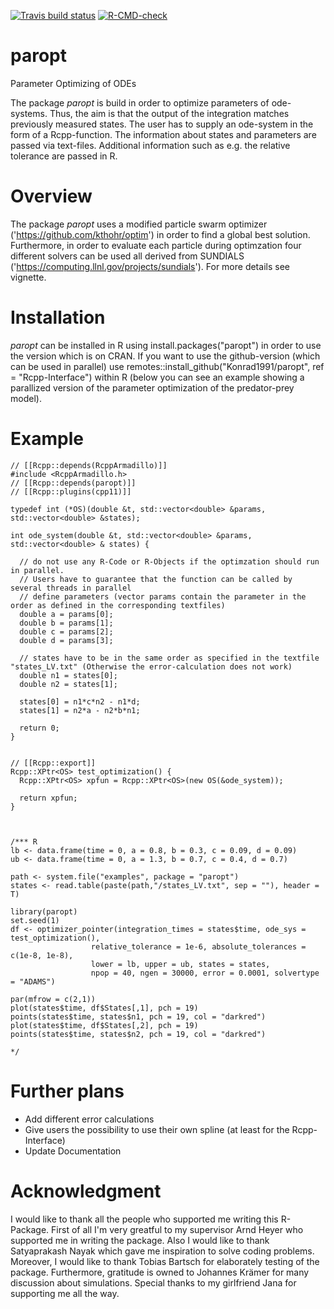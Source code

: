 <!-- badges: start -->
[![Travis build status](https://travis-ci.com/Konrad1991/paropt.svg?branch=Rcpp-Interface)](https://travis-ci.com/Konrad1991/paropt)
[![R-CMD-check](https://github.com/Konrad1991/paropt/workflows/R-CMD-check/badge.svg)](https://github.com/Konrad1991/paropt/actions)
<!-- badges: end -->

# paropt

Parameter Optimizing of ODEs

The package *paropt* is build in order to optimize parameters of ode-systems. Thus, the aim is that the output of the integration matches previously measured states. The user has to supply an ode-system in the form of a Rcpp-function. The information about states and parameters are passed via text-files. Additional information such as e.g. the relative tolerance are passed in R.

# Overview

The package *paropt* uses a modified particle swarm optimizer ('https://github.com/kthohr/optim') in order to find a global best solution. Furthermore, in order to evaluate each particle during optimzation four different solvers can be used all derived from SUNDIALS ('https://computing.llnl.gov/projects/sundials'). For more details see vignette. 

# Installation

*paropt* can be installed in R using install.packages("paropt") in order to use the version which is on CRAN. If you want to use the github-version (which can be used in parallel) use 
remotes::install_github("Konrad1991/paropt", ref = "Rcpp-Interface") within R (below you can see an example showing a parallized version of the parameter optimization of the predator-prey model). 

# Example

```Rcpp
// [[Rcpp::depends(RcppArmadillo)]]
#include <RcppArmadillo.h>
// [[Rcpp::depends(paropt)]]
// [[Rcpp::plugins(cpp11)]]

typedef int (*OS)(double &t, std::vector<double> &params, std::vector<double> &states);

int ode_system(double &t, std::vector<double> &params, std::vector<double> & states) {
  
  // do not use any R-Code or R-Objects if the optimzation should run in parallel.
  // Users have to guarantee that the function can be called by several threads in parallel
  // define parameters (vector params contain the parameter in the order as defined in the corresponding textfiles)
  double a = params[0];
  double b = params[1];
  double c = params[2];
  double d = params[3];
  
  // states have to be in the same order as specified in the textfile "states_LV.txt" (Otherwise the error-calculation does not work) 
  double n1 = states[0];
  double n2 = states[1];
  
  states[0] = n1*c*n2 - n1*d;
  states[1] = n2*a - n2*b*n1;
  
  return 0;
}


// [[Rcpp::export]]
Rcpp::XPtr<OS> test_optimization() {
  Rcpp::XPtr<OS> xpfun = Rcpp::XPtr<OS>(new OS(&ode_system));
  
  return xpfun;
}



/*** R
lb <- data.frame(time = 0, a = 0.8, b = 0.3, c = 0.09, d = 0.09)
ub <- data.frame(time = 0, a = 1.3, b = 0.7, c = 0.4, d = 0.7)

path <- system.file("examples", package = "paropt")
states <- read.table(paste(path,"/states_LV.txt", sep = ""), header = T)

library(paropt)
set.seed(1)
df <- optimizer_pointer(integration_times = states$time, ode_sys = test_optimization(),
                  relative_tolerance = 1e-6, absolute_tolerances = c(1e-8, 1e-8),
                  lower = lb, upper = ub, states = states, 
                  npop = 40, ngen = 30000, error = 0.0001, solvertype = "ADAMS")

par(mfrow = c(2,1))
plot(states$time, df$States[,1], pch = 19)
points(states$time, states$n1, pch = 19, col = "darkred")
plot(states$time, df$States[,2], pch = 19)
points(states$time, states$n2, pch = 19, col = "darkred")

*/
```
# Further plans

- Add different error calculations
- Give users the possibility to use their own spline (at least for the Rcpp-Interface)
- Update Documentation

# Acknowledgment

I would like to thank all the people who supported me writing this R-Package.
First of all I'm very greatful to my supervisor Arnd Heyer who supported me in writing the package.
Also I would like to thank Satyaprakash Nayak which gave me inspiration to solve coding problems.
Moreover, I would like to thank Tobias Bartsch for elaborately testing of the package.
Furthermore, gratitude is owned to Johannes Krämer for many discussion about simulations. 
Special thanks to my girlfriend Jana for supporting me all the way.

